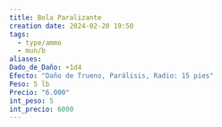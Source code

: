 ```yaml
---
title: Bola Paralizante
creation date: 2024-02-20 19:50
tags:
  - type/ammo
  - mun/b
aliases: 
Dado_de_Daño: +1d4
Efecto: "Daño de Trueno, Parálisis, Radio: 15 pies"
Peso: 5 lb
Precio: "6.000"
int_peso: 5
int_precio: 6000
---
```


